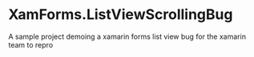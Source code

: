 # XamForms.ListViewScrollingBug
A sample project demoing a xamarin forms list view bug for the xamarin team to repro
